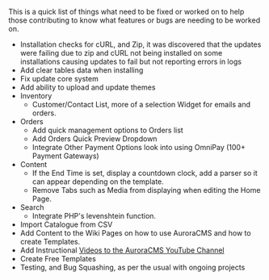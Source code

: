 This is a quick list of things what need to be fixed or worked on to help those contributing to know what features or bugs are needing to be worked on.

- Installation checks for cURL, and Zip, it was discovered that the updates were failing due to zip and cURL not being installed on some installations causing updates to fail but not reporting errors in logs
- Add clear tables data when installing
- Fix update core system
- Add ability to upload and update themes
- Inventory
  - Customer/Contact List, more of a selection Widget for emails and orders.
- Orders
  - Add quick management options to Orders list
  - Add Orders Quick Preview Dropdown
  - Integrate Other Payment Options look into using OmniPay (100+ Payment Gateways)
- Content
  - If the End Time is set, display a countdown clock, add a parser so it can appear depending on the template.
  - Remove Tabs such as Media from displaying when editing the Home Page.
- Search
  - Integrate PHP's levenshtein function.
- Import Catalogue from CSV
- Add Content to the Wiki Pages on how to use AuroraCMS and how to create Templates.
- Add Instructional [Videos to the AuroraCMS YouTube Channel](https://www.youtube.com/channel/UC9vFbrBKmnSgf8TNUBvDX2Q)
- Create Free Templates
- Testing, and Bug Squashing, as per the usual with ongoing projects
